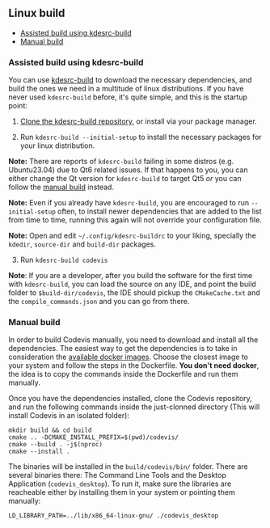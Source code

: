 ## Linux build

- [Assisted build using kdesrc-build](#assisted-build-using-kdesrc-build)
- [Manual build](#manual-build)

### Assisted build using kdesrc-build

You can use [kdesrc-build](https://invent.kde.org/sdk/kdesrc-build/) to download the necessary dependencies, and build the ones we need in a multitude of linux distributions.
If you have never used `kdesrc-build` before, it's quite simple, and this is the startup point:

1. [Clone the kdesrc-build repository](https://invent.kde.org/sdk/kdesrc-build/), or install via your package manager.

2. Run `kdesrc-build --initial-setup` to install the necessary packages for your linux distribution. 

**Note:** There are reports of `kdesrc-build` failing in some distros (e.g. Ubuntu23.04) due to Qt6 related issues. If that happens to you, you can either change the Qt version for `kdesrc-build` to target Qt5 _or_ you can follow the [manual build](#manual-build) instead.

**Note:** Even if you already have `kdesrc-build`, you are encouraged to run `--initial-setup` often, to install newer dependencies that are added to the list from time to time, running this again will not override your configuration file.

**Note:** Open and edit `~/.config/kdesrc-buildrc` to your liking, specially the `kdedir`, `source-dir` and `build-dir` packages.

3. Run `kdesrc-build codevis`

**Note**: If you are a developer, after you build the software for the first time with `kdesrc-build`, you can load the source on any IDE, and point the build folder to `$build-dir/codevis`, the IDE should pickup the `CMakeCache.txt` and the `compile_commands.json` and you can go from there.


### Manual build

In order to build Codevis manually, you need to download and install all the dependencies. The easiest way to get the dependencies is to take in consideration the [available docker images](/packaging). Choose the closest image to your system and follow the steps in the Dockerfile. **You don't need docker**, the idea is to copy the commands inside the Dockerfile and run them manually.

Once you have the dependencies installed, clone the Codevis repository, and run the following commands inside the just-clonned directory (This will install Codevis in an isolated folder):

```
mkdir build && cd build
cmake .. -DCMAKE_INSTALL_PREFIX=$(pwd)/codevis/
cmake --build . -j$(nproc)
cmake --install .
```

The binaries will be installed in the `build/codevis/bin/` folder. There are several binaries there: The Command Line Tools and the Desktop Application (`codevis_desktop`). To run it, make sure the libraries are reacheable either by installing them in your system or pointing them manually:

```
LD_LIBRARY_PATH=../lib/x86_64-linux-gnu/ ./codevis_desktop
```
